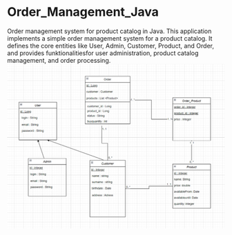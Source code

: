 # Order_Management_Java
Order management system for product catalog in Java.
This application implements a simple order management system for a product catalog.
It defines the core entities like User, Admin, Customer, Product, and Order, and provides funktionalitiesfor user administration, product catalog management, and order processing. 
![](src/UML.png)
